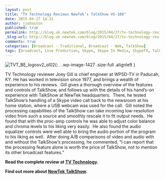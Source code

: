```yaml
---
layout: post
title: "TV Technology Reviews NewTek’s TalkShow VS-100"
date: 2015-04-27 14:31
author: jjohnston
published: true
permalink: http://blog.uk.newtek.com/blog/2015/04/27/tv-technology-reviews-newteks-talkshow-vs-100/
_blog-url: http://blog.uk.newtek.com/blog/2015/04/27/tv-technology-reviews-newteks-talkshow-vs-100/
comments: true
categories: [Broadcast - Traditional, Broadcast - Web, TalkShow]
tags: [broadcast, Live Production, Skype, Skype In Media, SkypeTX, TalkShow]
---
```

![TVT_BE_logosv2_ol02](http://blog.uk.newtek.com/wp-content/uploads/2015/04/TVT_BE_logosv2_ol021.jpg){: . .wp-image-1427 .size-full .alignleft }

TV Technology reviewer Joey Gill is chief engineer at WPSD-TV in Paducah, KY. He has worked in television since 1977, and brings a wealth of experience to his reviews.  Gill gives a thorough overview of the features and controls of TalkShow, and follows up with the details of his hand’s-on experience with TalkShow at NewTek headquarters.  There, he tested TalkShow’s handling of a Skype video call back to the newsroom at his home station, where a USB webcam was used for the call.  Gill noted the processing capabilities of the TalkShow can take incoming low-resolution video from such a source and smoothly rescale it to fit output needs.  He found that with the proc-amp controls he was able to adjust color balance and chroma levels to his liking very easily.  He also found the audio equalizer controls were well able to bring the audio portion of the program to his liking as well.  After doing A/B comparisons of video and audio with and without the TalkShow’s processing, he commented, “I can report that the processing feature alone is worth the price of TalkShow, not to mention its other broadcast features.”

**Read the complete review at [TV Technology](http://www.tvtechnology.com/equipment/0082/newteks-talkshow-vs-/275666).**

**Find out more about [NewTek TalkShow](http://www.tamedtechnology.com/news/sienna-and-tricaster-high-production-values-at-a-disruptive-price/).**
